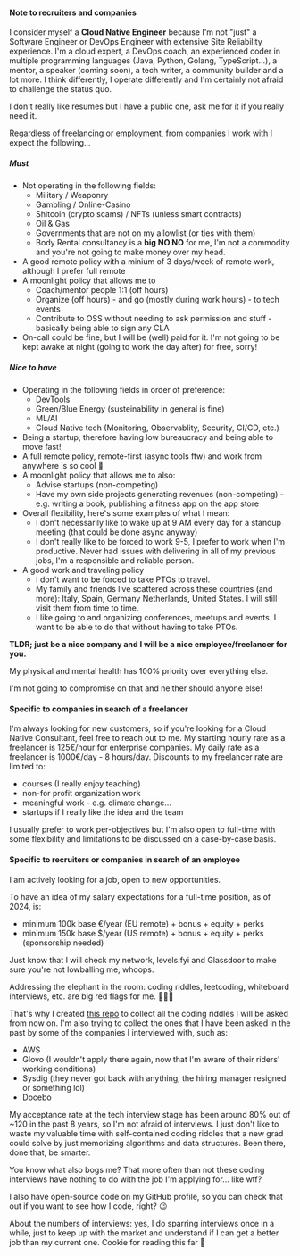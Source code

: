 #### Note to recruiters and companies

I consider myself a **Cloud Native Engineer** because I'm not "just" a Software Engineer or DevOps Engineer with extensive Site Reliability experience.
I'm a cloud expert, a DevOps coach, an experienced coder in multiple programming languages (Java, Python, Golang, TypeScript...), a mentor, a speaker (coming soon), a tech writer, a community builder and a lot more.
I think differently, I operate differently and I'm certainly not afraid to challenge the status quo.

I don't really like resumes but I have a public one, ask me for it if you really need it.

Regardless of freelancing or employment, from companies I work with I expect the following...

##### Must 

- Not operating in the following fields:
  - Military / Weaponry
  - Gambling / Online-Casino
  - Shitcoin (crypto scams) / NFTs (unless smart contracts)
  - Oil & Gas
  - Governments that are not on my allowlist (or ties with them) 
  - Body Rental consultancy is a **big NO NO** for me, I'm not a commodity and you're not going to make money over my head.
- A good remote policy with a minium of 3 days/week of remote work, although I prefer full remote
- A moonlight policy that allows me to
  - Coach/mentor people 1:1 (off hours)
  - Organize (off hours) - and go (mostly during work hours) - to tech events 
  - Contribute to OSS without needing to ask permission and stuff - basically being able to sign any CLA
- On-call could be fine, but I will be (well) paid for it. I'm not going to be kept awake at night (going to work the day after) for free, sorry!

##### Nice to have

- Operating in the following fields in order of preference:
  - DevTools
  - Green/Blue Energy (susteinability in general is fine)
  - ML/AI
  - Cloud Native tech (Monitoring, Observablity, Security, CI/CD, etc.)
- Being a startup, therefore having low bureaucracy and being able to move fast!
- A full remote policy, remote-first (async tools ftw) and work from anywhere is so cool 🤩
-  A moonlight policy that allows me to also:
   - Advise startups (non-competing)
   - Have my own side projects generating revenues (non-competing) - e.g. writing a book, publishing a fitness app on the app store
- Overall flexibility, here's some examples of what I mean:
  - I don't necessarily like to wake up at 9 AM every day for a standup meeting (that could be done async anyway)
  - I don't really like to be forced to work 9-5, I prefer to work when I'm productive. Never had issues with delivering in all of my previous jobs, I'm a responsible and reliable person.
- A good work and traveling policy
  - I don't want to be forced to take PTOs to travel. 
  - My family and friends live scattered across these countries (and more): Italy, Spain, Germany Netherlands, United States. I will still visit them from time to time.
  - I like going to and organizing conferences, meetups and events. I want to be able to do that without having to take PTOs.

**TLDR; just be a nice company and I will be a nice employee/freelancer for you.**

My physical and mental health has 100% priority over everything else. 

I'm not going to compromise on that and neither should anyone else!

#### Specific to companies in search of a freelancer

I'm always looking for new customers, so if you're looking for a Cloud Native Consultant, feel free to reach out to me.
My starting hourly rate as a freelancer is 125€/hour for enterprise companies.
My daily rate as a freelancer is 1000€/day - 8 hours/day.
Discounts to my freelancer rate are limited to: 
  - courses (I really enjoy teaching)
  - non-for profit organization work
  - meaningful work - e.g. climate change...
  - startups if I really like the idea and the team

I usually prefer to work per-objectives but I'm also open to full-time with some flexibility and limitations to be discussed on a case-by-case basis. 

#### Specific to recruiters or companies in search of an employee

I am actively looking for a job, open to new opportunities.

To have an idea of my salary expectations for a full-time position, as of 2024, is:
- minimum 100k base €/year (EU remote) + bonus + equity + perks
- minimum 150k base $/year (US remote) + bonus + equity + perks (sponsorship needed)

Just know that I will check my network, levels.fyi and Glassdoor to make sure you're not lowballing me, whoops.

Addressing the elephant in the room: coding riddles, leetcoding, whiteboard interviews, etc. are big red flags for me. 🚩🚩🚩

That's why I created [this repo](https://github.com/mbianchidev/coding-challenges) to collect all the coding riddles I will be asked from now on. I'm also trying to collect the ones that I have been asked in the past by some of the companies I interviewed with, such as:
- AWS
- Glovo (I wouldn't apply there again, now that I'm aware of their riders' working conditions)
- Sysdig (they never got back with anything, the hiring manager resigned or something lol)
- Docebo

My acceptance rate at the tech interview stage has been around 80% out of ~120 in the past 8 years, so I'm not afraid of interviews. I just don't like to waste my valuable time with self-contained coding riddles that a new grad could solve by just memorizing algorithms and data structures. Been there, done that, be smarter.

You know what also bogs me? That more often than not these coding interviews have nothing to do with the job I'm applying for... like wtf?

I also have open-source code on my GitHub profile, so you can check that out if you want to see how I code, right? 😉

About the numbers of interviews: yes, I do sparring interviews once in a while, just to keep up with the market and understand if I can get a better job than my current one.
Cookie for reading this far 🍪
